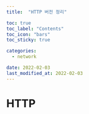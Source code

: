 ```yaml
---
title:  "HTTP 버전 정리"

toc: true
toc_label: "Contents"
toc_icon: "bars"
toc_sticky: true

categories:
  - network

date: 2022-02-03
last_modified_at: 2022-02-03
---
```


# HTTP